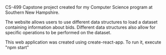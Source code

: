 CS-499
Capstone project created for my Computer Science program at Southern New Hampshire.

The website allows users to use different data structures to load a dataset containing information about bids. Different data structures also allow for specific operations to be performed on the dataset.

This web application was created using create-react-app.
To run it, execute "npm start"
